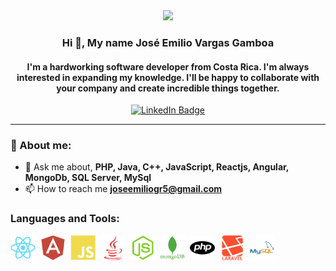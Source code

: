 <div id="header" align="center">
  <img src="https://media.giphy.com/media/qgQUggAC3Pfv687qPC/giphy.gif" width="200"/>
</div>
<h3 align="center">Hi 👋, My name José Emilio Vargas Gamboa</h3>
<h4 align="center">I'm a hardworking software developer from Costa Rica. I'm always interested in expanding my knowledge. I'll be happy to collaborate with your company and create incredible things together.</h4>
<div id="badges" align="center">
  <a href="https://www.linkedin.com/in/jos%C3%A9-emilio-vargas-gamboa-a49277174/" target="_blank"/>
    <img src="https://img.shields.io/twitter/url?color=blue&label=LinkedIn&logo=LinkedIn&logoColor=blue&style=for-the-badge&url=https%3A%2F%2Fwww.linkedin.com%2Fin%2Fjos%25C3%25A9-emilio-vargas-gamboa-a49277174%2F" alt="LinkedIn Badge"/>
  </a>
</div>

---

### 💬 About me:

- 🔭 Ask me about, **PHP, Java, C++, JavaScript, Reactjs, Angular, MongoDb, SQL Server, MySql**
- 📫 How to reach me **joseemiliogr5@gmail.com**

### Languages and Tools:

<div>
  <img src="https://github.com/devicons/devicon/blob/master/icons/react/react-original.svg" tittle="React" alt="React" width="40" height="40"/>&nbsp;
  <img src="https://github.com/devicons/devicon/blob/master/icons/angularjs/angularjs-plain.svg" tittle="Angular" alt="Angular" width="40" height="40"/>&nbsp;
  <img src="https://github.com/devicons/devicon/blob/master/icons/javascript/javascript-plain.svg" tittle="JavaScript" alt="JavaScript" width="40" height="40"/>&nbsp;
  <img src="https://github.com/devicons/devicon/blob/master/icons/java/java-plain.svg" tittle="Java" alt="Java" width="40" height="40"/>&nbsp;
  <img src="https://github.com/devicons/devicon/blob/master/icons/nodejs/nodejs-plain.svg" tittle="Nodejs" alt="Nodejs" width="40" height="40"/>&nbsp;
  <img src="https://github.com/devicons/devicon/blob/master/icons/mongodb/mongodb-plain-wordmark.svg" tittle="MongoDb" alt="MongoDb" width="40" height="40"/>&nbsp;
  <img src="https://github.com/devicons/devicon/blob/master/icons/php/php-plain.svg" tittle="PHP" alt="PHP" width="40" height="40"/>&nbsp;
  <img src="https://github.com/devicons/devicon/blob/master/icons/laravel/laravel-plain-wordmark.svg" tittle="Laravel" alt="Laravel" width="40" height="40"/>&nbsp;
  <img src="https://github.com/devicons/devicon/blob/master/icons/mysql/mysql-original-wordmark.svg" tittle="MySql" alt="MySql" width="40" height="40"/>&nbsp;
</div>
